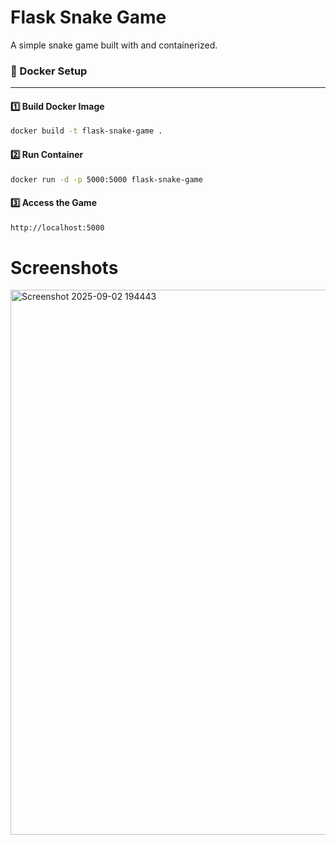 # Flask Snake Game
A simple snake game built with and containerized.  


### 🐳 Docker Setup
---
#### 1️⃣ Build Docker Image 
```bash
docker build -t flask-snake-game .
```
#### 2️⃣ Run Container
```bash
docker run -d -p 5000:5000 flask-snake-game
```
#### 3️⃣ Access the Game
```bash
http://localhost:5000
```
# Screenshots
<img width="1157" height="872" alt="Screenshot 2025-09-02 194443" src="https://github.com/user-attachments/assets/0eb20dfe-e5a2-41e6-bc98-f93272f55362" />
